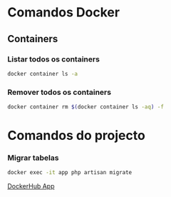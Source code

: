 # Comandos Docker

## Containers

### Listar todos os containers

```bash
docker container ls -a
```

### Remover todos os containers

```bash
docker container rm $(docker container ls -aq) -f
```

# Comandos do projecto

### Migrar tabelas

```bash
docker exec -it app php artisan migrate
```

[DockerHub App](https://hub.docker.com/repository/docker/oriworks/app)
